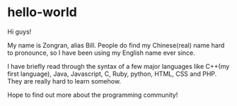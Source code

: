 # hello-world

Hi guys!

My name is Zongran, alias Bill. People do find my Chinese(real) name hard to pronounce, so I have been using my English name ever since.

I have briefly read through the syntax of a few major languages like C++(my first language), Java, Javascript, C, Ruby, python, HTML, CSS and PHP. They are really hard to learn somehow.

Hope to find out more about the programming community!
